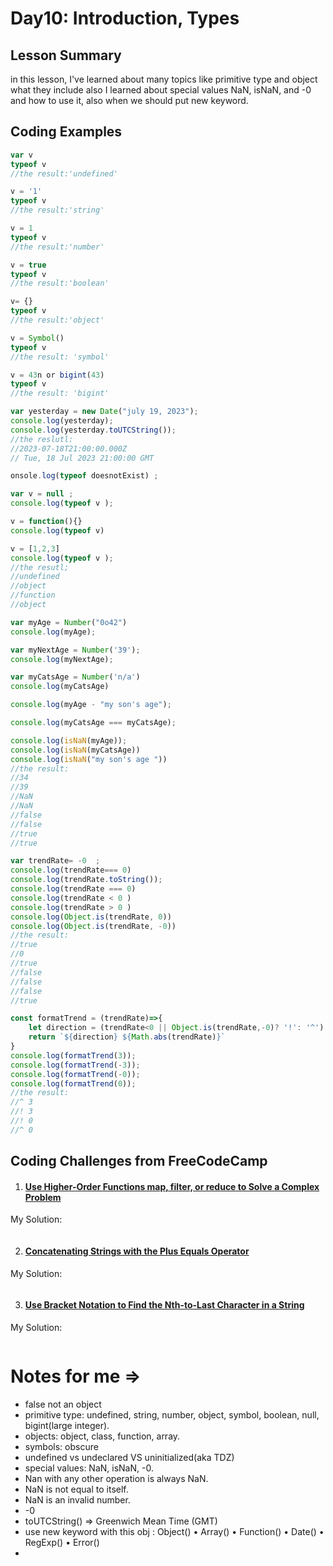# Day10: Introduction, Types


## Lesson Summary
in this lesson, I've learned about many topics like primitive type and object what they include also I learned about special values NaN, isNaN, and -0 and how to use it, also when we should put new keyword. 


## Coding Examples
```javascript
var v 
typeof v
//the result:'undefined'

v = '1'
typeof v
//the result:'string'

v = 1
typeof v
//the result:'number'

v = true
typeof v
//the result:'boolean'

v= {}
typeof v
//the result:'object'

v = Symbol()
typeof v
//the result: 'symbol'

v = 43n or bigint(43)
typeof v
//the result: 'bigint'

var yesterday = new Date("july 19, 2023");
console.log(yesterday);
console.log(yesterday.toUTCString());
//the reslutl:
//2023-07-18T21:00:00.000Z
// Tue, 18 Jul 2023 21:00:00 GMT

onsole.log(typeof doesnotExist) ; 

var v = null ; 
console.log(typeof v ); 

v = function(){}
console.log(typeof v)

v = [1,2,3]
console.log(typeof v );
//the resutl;
//undefined
//object
//function
//object

var myAge = Number("0o42")
console.log(myAge);

var myNextAge = Number('39');
console.log(myNextAge);

var myCatsAge = Number('n/a')
console.log(myCatsAge)

console.log(myAge - "my son's age");

console.log(myCatsAge === myCatsAge);

console.log(isNaN(myAge));
console.log(isNaN(myCatsAge))
console.log(isNaN("my son's age "))
//the result:
//34
//39
//NaN
//NaN
//false
//false
//true
//true

var trendRate= -0  ;
console.log(trendRate=== 0)
console.log(trendRate.toString());
console.log(trendRate === 0)
console.log(trendRate < 0 )
console.log(trendRate > 0 )
console.log(Object.is(trendRate, 0))
console.log(Object.is(trendRate, -0))
//the result:
//true
//0
//true
//false
//false
//false
//true

const formatTrend = (trendRate)=>{
    let direction = (trendRate<0 || Object.is(trendRate,-0)? '!': '^')
    return `${direction} ${Math.abs(trendRate)}`
}
console.log(formatTrend(3));
console.log(formatTrend(-3));
console.log(formatTrend(-0));
console.log(formatTrend(0));
//the result:
//^ 3
//! 3
//! 0
//^ 0
```

## Coding Challenges from FreeCodeCamp
1. #### [Use Higher-Order Functions map, filter, or reduce to Solve a Complex Problem](https://www.freecodecamp.org/learn/javascript-algorithms-and-data-structures/functional-programming/use-higher-order-functions-map-filter-or-reduce-to-solve-a-complex-problem)
 My Solution:
```javascript

```


2. #### [Concatenating Strings with the Plus Equals Operator](https://www.freecodecamp.org/learn/javascript-algorithms-and-data-structures/basic-javascript/concatenating-strings-with-the-plus-equals-operator)

  My Solution:
```javascript

```

3. #### [Use Bracket Notation to Find the Nth-to-Last Character in a String](https://www.freecodecamp.org/learn/javascript-algorithms-and-data-structures/basic-javascript/use-bracket-notation-to-find-the-nth-to-last-character-in-a-string)


 My Solution:
```javascript


```
#  Notes for me => 
- false not an object
- primitive type: undefined, string, number, object, symbol, boolean, null, bigint(large integer).
- objects: object, class, function, array. 
- symbols: obscure
- undefined vs undeclared VS uninitialized(aka TDZ)
- special values: NaN, isNaN, -0.
- Nan with any other operation is always NaN.
- NaN is not equal to itself.
- NaN is an invalid number.
- -0
- toUTCString() => Greenwich Mean Time (GMT)
- use new keyword with this obj : Object()
• Array()
• Function()
• Date()
• RegExp()
• Error()
- 


